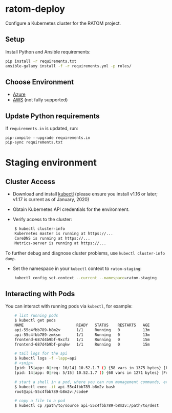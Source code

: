 # ratom-deploy

Configure a Kubernetes cluster for the RATOM project.


## Setup

Install Python and Ansible requirements:

```sh
pip install -r requirements.txt
ansible-galaxy install -f -r requirements.yml -p roles/
```

## Choose Environment

* [Azure](docs/azure.md)
* [AWS](docs/aws.md) (not fully supported)


## Update Python requirements

If ``requirements.in`` is updated, run:

```
pip-compile --upgrade requirements.in
pip-sync requirements.txt
```


# Staging environment

## Cluster Access

* Download and install
  [kubectl](https://kubernetes.io/docs/tasks/tools/install-kubectl/) (please
  ensure you install v1.16 or later; v1.17 is current as of January, 2020)

* Obtain Kubernetes API credentials for the environment.

* Verify access to the cluster:

```sh
    $ kubectl cluster-info
    Kubernetes master is running at https://...
    CoreDNS is running at https://...
    Metrics-server is running at https://...
```

   To further debug and diagnose cluster problems, use ``kubectl cluster-info dump``.

* Set the namespace in your ``kubectl`` context to ``ratom-staging``:

```sh
    kubectl config set-context --current --namespace=ratom-staging
```


## Interacting with Pods

You can interact with running pods via ``kubectl``, for example:

```sh
    # list running pods
    $ kubectl get pods
    NAME                       READY   STATUS    RESTARTS   AGE
    api-55c4fbb789-b8m2v       1/1     Running   0          13m
    api-55c4fbb789-zmksn       1/1     Running   0          13m
    frontend-687d4b9bf-9xcfz   1/1     Running   0          15m
    frontend-687d4b9bf-pnqkw   1/1     Running   0          15m

    # tail logs for the api
    $ kubectl logs -f -lapp=api
    # <snip>
    [pid: 15|app: 0|req: 10/14] 10.52.1.7 () {58 vars in 1375 bytes} [Fri Nov  8 11:19:57 2019] GET /admin/ratom/message/ => generated 28852 bytes in 129 msecs (HTTP/1.1 200) 10 headers in 513 bytes (1 switches on core 2)
    [pid: 14|app: 0|req: 5/15] 10.52.1.7 () {60 vars in 1271 bytes} [Fri Nov  8 11:20:32 2019] POST /graphql => generated 240 bytes in 30 msecs (HTTP/1.1 200) 8 headers in 400 bytes (1 switches on core 1)

    # start a shell in a pod, where you can run management commands, etc.
    $ kubectl exec -it api-55c4fbb789-b8m2v bash
    root@api-55c4fbb789-b8m2v:/code#

    # copy a file to a pod
    $ kubectl cp /path/to/source api-55c4fbb789-b8m2v:/path/to/dest
```
